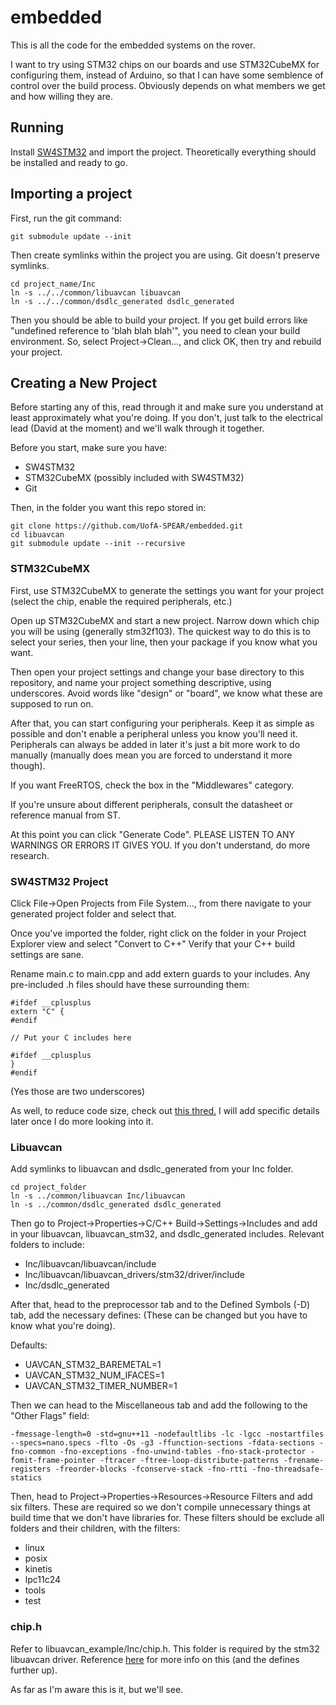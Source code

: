 # embedded #

This is all the code for the embedded systems on the rover.

I want to try using STM32 chips on our boards and use STM32CubeMX for configuring them, instead of Arduino, so that I can have some semblence of control over the build process.
Obviously depends on what members we get and how willing they are.

## Running ##

Install [SW4STM32](http://openstm32.org) and import the project.
Theoretically everything should be installed and ready to go.

## Importing a project ##

First, run the git command:

```
git submodule update --init
```

Then create symlinks within the project you are using.
Git doesn't preserve symlinks.

```
cd project_name/Inc
ln -s ../../common/libuavcan libuavcan
ln -s ../../common/dsdlc_generated dsdlc_generated
```

Then you should be able to build your project.
If you get build errors like "undefined reference to 'blah blah blah'",
you need to clean your build environment.
So, select Project->Clean..., and click OK, then try and rebuild your project.

## Creating a New Project ##

Before starting any of this, read through it and make sure you understand at least approximately what you're doing.
If you don't, just talk to the electrical lead (David at the moment) and we'll walk through it together.

Before you start, make sure you have:
- SW4STM32
- STM32CubeMX (possibly included with SW4STM32)
- Git

Then, in the folder you want this repo stored in:
```
git clone https://github.com/UofA-SPEAR/embedded.git
cd libuavcan
git submodule update --init --recursive
```

### STM32CubeMX ###

First, use STM32CubeMX to generate the settings you want for your project (select the chip, enable the required peripherals, etc.)

Open up STM32CubeMX and start a new project. Narrow down which chip you will be using (generally stm32f103).
The quickest way to do this is to select your series, then your line, then your package if you know what you want.

Then open your project settings and change your base directory to this repository, and name your project something descriptive, using underscores.
Avoid words like "design" or "board", we know what these are supposed to run on.

After that, you can start configuring your peripherals. Keep it as simple as possible and don't enable a peripheral unless you know you'll need it.
Peripherals can always be added in later it's just a bit more work to do manually (manually does mean you are forced to understand it more though).

If you want FreeRTOS, check the box in the "Middlewares" category.

If you're unsure about different peripherals, consult the datasheet or reference manual from ST.

At this point you can click "Generate Code".
PLEASE LISTEN TO ANY WARNINGS OR ERRORS IT GIVES YOU.
If you don't understand, do more research.

### SW4STM32 Project ###

Click File->Open Projects from File System..., from there navigate to your generated project folder and select that.

Once you've imported the folder, right click on the folder in your Project Explorer view and select "Convert to C++"
Verify that your C++ build settings are sane.

Rename main.c to main.cpp and add extern guards to your includes.
Any pre-included .h files should have these surrounding them:

```
#ifdef __cplusplus
extern "C" {
#endif

// Put your C includes here

#ifdef __cplusplus
}
#endif
```

(Yes those are two underscores)

As well, to reduce code size, check out [this thred.](https://groups.google.com/forum/#!topic/uavcan/18_GhJchWX4)
I will add specific details later once I do more looking into it.

### Libuavcan ###

Add symlinks to libuavcan and dsdlc_generated from your Inc folder.
```
cd project_folder
ln -s ../common/libuavcan Inc/libuavcan
ln -s ../common/dsdlc_generated dsdlc_generated
```

Then go to Project->Properties->C/C++ Build->Settings->Includes and add in your libuavcan, libuavcan_stm32, and dsdlc_generated includes.
Relevant folders to include:
- Inc/libuavcan/libuavcan/include
- Inc/libuavcan/libuavcan_drivers/stm32/driver/include
- Inc/dsdlc_generated

After that, head to the preprocessor tab and to the Defined Symbols (-D) tab, add the necessary defines:
(These can be changed but you have to know what you're doing).

Defaults:
- UAVCAN_STM32_BAREMETAL=1
- UAVCAN_STM32_NUM_IFACES=1
- UAVCAN_STM32_TIMER_NUMBER=1

Then we can head to the Miscellaneous tab and add the following to the "Other Flags" field:

```
-fmessage-length=0 -std=gnu++11 -nodefaultlibs -lc -lgcc -nostartfiles --specs=nano.specs -flto -Os -g3 -ffunction-sections -fdata-sections -fno-common -fno-exceptions -fno-unwind-tables -fno-stack-protector -fomit-frame-pointer -ftracer -ftree-loop-distribute-patterns -frename-registers -freorder-blocks -fconserve-stack -fno-rtti -fno-threadsafe-statics
```

Then, head to Project->Properties->Resources->Resource Filters and add six filters.
These are required so we don't compile unnecessary things at build time that we don't have libraries for.
These filters should be exclude all folders and their children, with the filters:
- linux
- posix
- kinetis
- lpc11c24
- tools
- test

### chip.h ###

Refer to libuavcan_example/Inc/chip.h.
This folder is required by the stm32 libuavcan driver.
Reference [here](https://github.com/UAVCAN/libuavcan_stm32) for more info on this (and the defines further up).

As far as I'm aware this is it, but we'll see.

